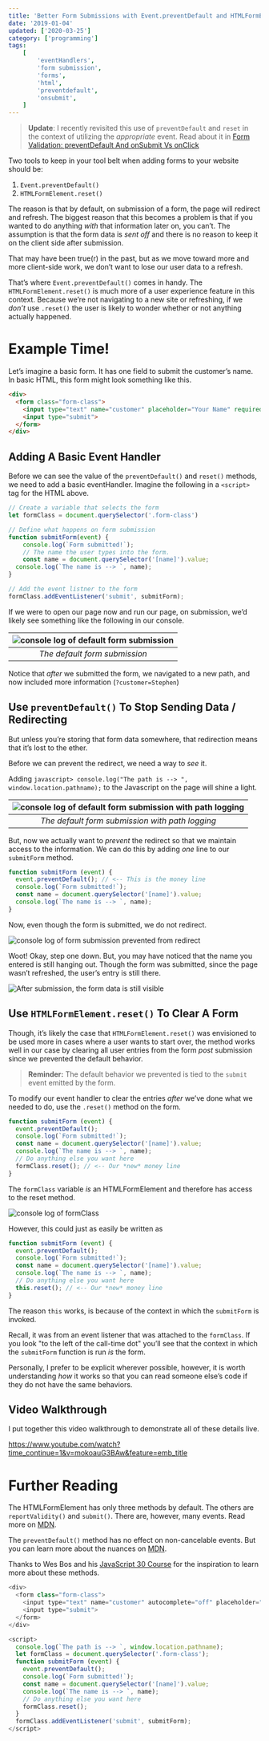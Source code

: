 ```yaml
---
title: 'Better Form Submissions with Event.preventDefault and HTMLFormElement.reset'
date: '2019-01-04'
updated: ['2020-03-25']
category: ['programming']
tags:
    [
        'eventHandlers',
        'form submission',
        'forms',
        'html',
        'preventdefault',
        'onsubmit',
    ]
---
```


> **Update**: I recently revisited this use of `preventDefault` and `reset` in the context of utilizing the _appropriate_ event. Read about it in [Form Validation: preventDefault And onSubmit Vs onClick](../../2020-03-25/input-validation-preventdefault-onsubmit-vs-onclick.md)

Two tools to keep in your tool belt when adding forms to your website should be:

1. `Event.preventDefault()`
2. `HTMLFormElement.reset()`

The reason is that by default, on submission of a form, the page will redirect and refresh. The biggest reason that this becomes a problem is that if you wanted to do anything _with_ that information later on, you can’t. The assumption is that the form data is _sent off_ and there is no reason to keep it on the client side after submission.

That may have been true(r) in the past, but as we move toward more and more client-side work, we don’t want to lose our user data to a refresh.

That’s where `Event.preventDefault()` comes in handy. The `HTMLFormElement.reset()` is much more of a user experience feature in this context. Because we’re not navigating to a new site or refreshing, if we _don’t_ use `.reset()` the user is likely to wonder whether or not anything actually happened.

# Example Time!

Let’s imagine a basic form. It has one field to submit the customer’s name. In basic HTML, this form might look something like this.

```HTML
<div>
  <form class="form-class">
    <input type="text" name="customer" placeholder="Your Name" required>
    <input type="submit">
  </form>
</div>
```

## Adding A Basic Event Handler

Before we can see the value of the `preventDefault()` and `reset()` methods, we need to add a basic eventHandler. Imagine the following in a `<script>` tag for the HTML above.

```Javascript
// Create a variable that selects the form
let formClass = document.querySelector('.form-class')

// Define what happens on form submission
function submitForm(event) {
	console.log(`Form submitted!`);
	// The name the user types into the form.
	const name = document.querySelector('[name]').value;
  console.log(`The name is --> `, name);
}

// Add the event listner to the form
formClass.addEventListener('submit', submitForm);
```

If we were to open our page now and run our page, on submission, we’d likely see something like the following in our console.

| ![console log of default form submission](./defaultFormNavigation.png) |
| :--------------------------------------------------------------------: |
|                     _The default form submission_                      |

Notice that _after_ we submitted the form, we navigated to a new path, and now included more information (`?customer=Stephen`)

## Use `preventDefault()` To Stop Sending Data / Redirecting

But unless you’re storing that form data somewhere, that redirection means that it’s lost to the ether.

Before we can prevent the redirect, we need a way to _see_ it.

Adding `javascript> console.log("The path is --> ", window.location.pathname);` to the Javascript on the page will shine a light.

| ![console log of default form submission with path logging](./defaultFormNavigationWithPath.png) |
| :----------------------------------------------------------------------------------------------: |
|                         _The default form submission with path logging_                          |

But, now we actually want to _prevent_ the redirect so that we maintain access to the information. We can do this by adding _one_ line to our `submitForm` method.

```Javascript
function submitForm (event) {
  event.preventDefault(); // <-- This is the money line
  console.log(`Form submitted!`);
  const name = document.querySelector('[name]').value;
  console.log(`The name is --> `, name);
}
```

Now, even though the form is submitted, we do not redirect.

![console log of form submission prevented from redirect](./preventFormRedirect.png)

Woot! Okay, step one down. But, you may have noticed that the name you entered is still hanging out. Though the form was submitted, since the page wasn’t refreshed, the user’s entry is still there.

![After submission, the form data is still visible](./formEntryStillVisible.png)

## Use `HTMLFormElement.reset()` To Clear A Form

Though, it’s likely the case that `HTMLFormElement.reset()` was envisioned to be used more in cases where a user wants to start over, the method works well in our case by clearing all user entries from the form _post_ submission since we prevented the default behavior.

> **Reminder:** The default behavior we prevented is tied to the `submit` event emitted by the form.

To modify our event handler to clear the entries _after_ we’ve done what we needed to do, use the `.reset()` method on the form.

```Javascript
function submitForm (event) {
  event.preventDefault();
  console.log(`Form submitted!`);
  const name = document.querySelector('[name]').value;
  console.log(`The name is --> `, name);
  // Do anything else you want here
  formClass.reset(); // <-- Our *new* money line
}
```

The `formClass` variable _is_ an HTMLFormElement and therefore has access to the reset method.

![console log of formClass](./formClass.png)

However, this could just as easily be written as

```JavaScript
function submitForm (event) {
  event.preventDefault();
  console.log(`Form submitted!`);
  const name = document.querySelector('[name]').value;
  console.log(`The name is --> `, name);
  // Do anything else you want here
  this.reset(); // <-- Our *new* money line
}
```

The reason `this` works, is because of the context in which the `submitForm` is invoked.

Recall, it was from an event listener that was attached to the `formClass`. If you look "to the left of the call-time dot" you’ll see that the context in which the `submitForm` function is run _is_ the form.

Personally, I prefer to be explicit wherever possible, however, it is worth understanding _how_ it works so that you can read someone else’s code if they do not have the same behaviors.

## Video Walkthrough

I put together this video walkthrough to demonstrate all of these details live.

https://www.youtube.com/watch?time_continue=1&v=mokoauG3BAw&feature=emb_title

# Further Reading

The HTMLFormElement has only three methods by default. The others are `reportValidity()` and `submit()`. There are, however, many events. Read more on [MDN](https://developer.mozilla.org/en-US/docs/Web/API/HTMLFormElement).

The `preventDefault()` method has no effect on non-cancelable events. But you can learn more about the nuances on [MDN](https://developer.mozilla.org/en-US/docs/Web/API/Event/preventDefault).

Thanks to Wes Bos and his [JavaScript 30 Course](https://javascript30.com/) for the inspiration to learn more about these methods.

```javascript
<div>
  <form class="form-class">
    <input type="text" name="customer" autocomplete="off" placeholder="Your Name" required>
    <input type="submit">
  </form>
</div>

<script>
  console.log(`The path is --> `, window.location.pathname);
  let formClass = document.querySelector('.form-class');
  function submitForm (event) {
    event.preventDefault();
    console.log(`Form submitted!`);
    const name = document.querySelector('[name]').value;
    console.log(`The name is --> `, name);
    // Do anything else you want here
    formClass.reset();
  }
  formClass.addEventListener('submit', submitForm);
</script>
```
